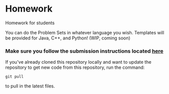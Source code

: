 # Homework
Homework for students

You can do the Problem Sets in whatever language you wish. Templates will be provided for Java, C++, and Python! (WIP, coming soon)

### Make sure you follow the submission instructions located [here](https://github.com/CS196Illinois/Submissions/blob/master/README.md)

If you've already cloned this repository locally and want to update the repository to get new code from this repository, run the command:

`git pull`

to pull in the latest files.
